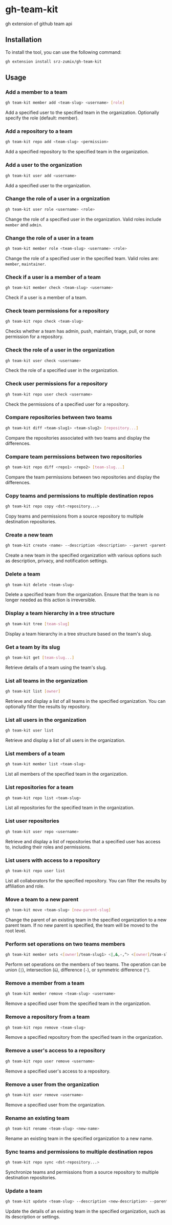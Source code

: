 # gh-team-kit

gh extension of github team api

## Installation

To install the tool, you can use the following command:

```sh
gh extension install srz-zumix/gh-team-kit
```

## Usage

### Add a member to a team

```sh
gh team-kit member add <team-slug> <username> [role]
```

Add a specified user to the specified team in the organization. Optionally specify the role (default: member).

### Add a repository to a team

```sh
gh team-kit repo add <team-slug> <permission>
```

Add a specified repository to the specified team in the organization.

### Add a user to the organization

```sh
gh team-kit user add <username>
```

Add a specified user to the organization.

### Change the role of a user in a orgnization

```sh
gh team-kit user role <username> <role>
```

Change the role of a specified user in the organization. Valid roles include `member` and `admin`.

### Change the role of a user in a team

```sh
gh team-kit member role <team-slug> <username> <role>
```

Change the role of a specified user in the specified team. Valid roles are: `member`, `maintainer`.

### Check if a user is a member of a team

```sh
gh team-kit member check <team-slug> <username>
```

Check if a user is a member of a team.

### Check team permissions for a repository

```sh
gh team-kit repo check <team-slug>
```

Checks whether a team has admin, push, maintain, triage, pull, or none permission for a repository.

### Check the role of a user in the organization

```sh
gh team-kit user check <username>
```

Check the role of a specified user in the organization.

### Check user permissions for a repository

```sh
gh team-kit repo user check <username>
```

Check the permissions of a specified user for a repository.

### Compare repositories between two teams

```sh
gh team-kit diff <team-slug1> <team-slug2> [repository...]
```

Compare the repositories associated with two teams and display the differences.

### Compare team permissions between two repositories

```sh
gh team-kit repo diff <repo1> <repo2> [team-slug...]
```

Compare the team permissions between two repositories and display the differences.

### Copy teams and permissions to multiple destination repos

```sh
gh team-kit repo copy <dst-repository...>
```

Copy teams and permissions from a source repository to multiple destination repositories.

### Create a new team

```sh
gh team-kit create <name> --description <description> --parent <parent-team-slug>
```

Create a new team in the specified organization with various options such as description, privacy, and notification settings.

### Delete a team

```sh
gh team-kit delete <team-slug>
```

Delete a specified team from the organization. Ensure that the team is no longer needed as this action is irreversible.

### Display a team hierarchy in a tree structure

```sh
gh team-kit tree [team-slug]
```

Display a team hierarchy in a tree structure based on the team's slug.

### Get a team by its slug

```sh
gh team-kit get [team-slug...]
```

Retrieve details of a team using the team's slug.

### List all teams in the organization

```sh
gh team-kit list [owner]
```

Retrieve and display a list of all teams in the specified organization. You can optionally filter the results by repository.

### List all users in the organization

```sh
gh team-kit user list
```

Retrieve and display a list of all users in the organization.

### List members of a team

```sh
gh team-kit member list <team-slug>
```

List all members of the specified team in the organization.

### List repositories for a team

```sh
gh team-kit repo list <team-slug>
```

List all repositories for the specified team in the organization.

### List user repositories

```sh
gh team-kit user repo <username>
```

Retrieve and display a list of repositories that a specified user has access to, including their roles and permissions.

### List users with access to a repository

```sh
gh team-kit repo user list
```

List all collaborators for the specified repository. You can filter the results by affiliation and role.

### Move a team to a new parent

```sh
gh team-kit move <team-slug> [new-parent-slug]
```

Change the parent of an existing team in the specified organization to a new parent team. If no new parent is specified, the team will be moved to the root level.

### Perform set operations on two teams members

```sh
gh team-kit member sets <[owner]/team-slug1> <|,&,-,^> <[owner]/team-slug2>
```

Perform set operations on the members of two teams. The operation can be union (`|`), intersection (`&`), difference (`-`), or symmetric difference (`^`).

### Remove a member from a team

```sh
gh team-kit member remove <team-slug> <username>
```

Remove a specified user from the specified team in the organization.

### Remove a repository from a team

```sh
gh team-kit repo remove <team-slug>
```

Remove a specified repository from the specified team in the organization.

### Remove a user's access to a repository

```sh
gh team-kit repo user remove <username>
```

Remove a specified user's access to a repository.

### Remove a user from the organization

```sh
gh team-kit user remove <username>
```

Remove a specified user from the organization.

### Rename an existing team

```sh
gh team-kit rename <team-slug> <new-name>
```

Rename an existing team in the specified organization to a new name.

### Sync teams and permissions to multiple destination repos

```sh
gh team-kit repo sync <dst-repository...>
```

Synchronize teams and permissions from a source repository to multiple destination repositories.

### Update a team

```sh
gh team-kit update <team-slug> --description <new-description> --parent <parent-team-slug>
```

Update the details of an existing team in the specified organization, such as its description or settings.

